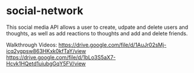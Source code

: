 # social-network

This social media API allows a user to create, udpate and delete users and thoughts, as well as add reactions to thoughts and add and delete friends.

Walkthrough Videos:
https://drive.google.com/file/d/1AuJr02sMj-icq2ygpsw863HKxk0kfTaY/view
https://drive.google.com/file/d/1bLo3S5aX7-Hcvk1HQetd1uiubgGqY5FV/view
